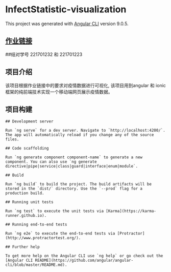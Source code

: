 # InfectStatistic-visualization

This project was generated with [Angular CLI](https://github.com/angular/angular-cli) version 9.0.5.
## [作业链接](https://edu.cnblogs.com/campus/fzu/2020SpringW/homework/10456) 
##结对学号 
221701232  和 221701223
## 项目介绍
该项目根据作业链接中的要求对疫情数据进行可视化,  该项目用到angular 和 ionic框架的纯前端技术实现一个移动端网页展示疫情数据。
## 项目构建
```
## Development server

Run `ng serve` for a dev server. Navigate to `http://localhost:4200/`. The app will automatically reload if you change any of the source files.

## Code scaffolding

Run `ng generate component component-name` to generate a new component. You can also use `ng generate directive|pipe|service|class|guard|interface|enum|module`.

## Build

Run `ng build` to build the project. The build artifacts will be stored in the `dist/` directory. Use the `--prod` flag for a production build.

## Running unit tests

Run `ng test` to execute the unit tests via [Karma](https://karma-runner.github.io).

## Running end-to-end tests

Run `ng e2e` to execute the end-to-end tests via [Protractor](http://www.protractortest.org/).

## Further help

To get more help on the Angular CLI use `ng help` or go check out the [Angular CLI README](https://github.com/angular/angular-cli/blob/master/README.md).
```

